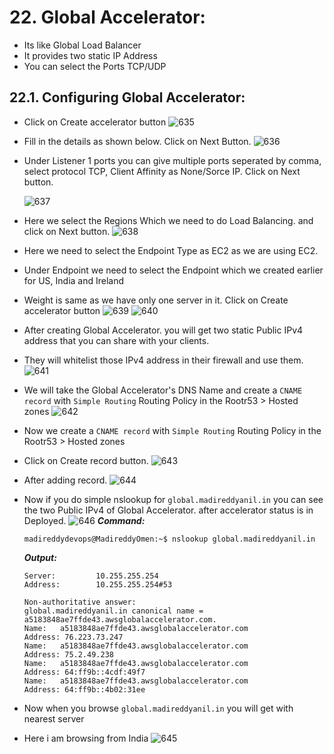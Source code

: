 # 22. Global Accelerator:

- Its like Global Load Balancer
- It provides two static IP Address
- You can select the Ports TCP/UDP

## 22.1. Configuring Global Accelerator:

- Click on Create accelerator button
  ![635](https://github.com/DevopsAllInOne/01-AWS-2024/blob/main/Notes-Images/500-939/635.png)

- Fill in the details as shown below. Click on Next Button.
  ![636](https://github.com/DevopsAllInOne/01-AWS-2024/blob/main/Notes-Images/500-939/636.png)

- Under Listener 1 ports you can give multiple ports seperated by comma, select protocol TCP, Client Affinity as
  None/Sorce IP. Click on Next button.

  ![637](https://github.com/DevopsAllInOne/01-AWS-2024/blob/main/Notes-Images/500-939/637.png)

- Here we select the Regions Which we need to do Load Balancing. and click on Next button.
  ![638](https://github.com/DevopsAllInOne/01-AWS-2024/blob/main/Notes-Images/500-939/638.png)

- Here we need to select the Endpoint Type as EC2 as we are using EC2.
- Under Endpoint we need to select the Endpoint which we created earlier for US, India and Ireland
- Weight is same as we have only one server in it. Click on Create accelerator button
  ![639](https://github.com/DevopsAllInOne/01-AWS-2024/blob/main/Notes-Images/500-939/639.png)
  ![640](https://github.com/DevopsAllInOne/01-AWS-2024/blob/main/Notes-Images/500-939/640.png)

- After creating Global Accelerator. you will get two static Public IPv4 address that you can share with your clients.
- They will whitelist those IPv4 address in their firewall and use them.
  ![641](https://github.com/DevopsAllInOne/01-AWS-2024/blob/main/Notes-Images/500-939/641.png)

- We will take the Global Accelerator's DNS Name and create a ```CNAME record``` with ```Simple Routing``` Routing
  Policy in the Rootr53 > Hosted zones
  ![642](https://github.com/DevopsAllInOne/01-AWS-2024/blob/main/Notes-Images/500-939/642.png)

- Now we create a ```CNAME record``` with ```Simple Routing``` Routing Policy in the Rootr53 > Hosted zones
- Click on Create record button.
  ![643](https://github.com/DevopsAllInOne/01-AWS-2024/blob/main/Notes-Images/500-939/643.png)

- After adding record.
  ![644](https://github.com/DevopsAllInOne/01-AWS-2024/blob/main/Notes-Images/500-939/644.png)

- Now if you do simple nslookup for ```global.madireddyanil.in``` you can see the two Public IPv4 of Global Accelerator.
  after accelerator status is in Deployed.
  ![646](https://github.com/DevopsAllInOne/01-AWS-2024/blob/main/Notes-Images/500-939/646.png)
  ***Command:***
  ```
  madireddydevops@MadireddyOmen:~$ nslookup global.madireddyanil.in
  ```
  ***Output:***
  ```
  Server:         10.255.255.254
  Address:        10.255.255.254#53
  
  Non-authoritative answer:
  global.madireddyanil.in canonical name = a5183848ae7ffde43.awsglobalaccelerator.com.
  Name:   a5183848ae7ffde43.awsglobalaccelerator.com
  Address: 76.223.73.247
  Name:   a5183848ae7ffde43.awsglobalaccelerator.com
  Address: 75.2.49.238
  Name:   a5183848ae7ffde43.awsglobalaccelerator.com
  Address: 64:ff9b::4cdf:49f7
  Name:   a5183848ae7ffde43.awsglobalaccelerator.com
  Address: 64:ff9b::4b02:31ee
  ```
- Now when you browse ```global.madireddyanil.in``` you will get with nearest server
- Here i am browsing from India
  ![645](https://github.com/DevopsAllInOne/01-AWS-2024/blob/main/Notes-Images/500-939/645.png)

